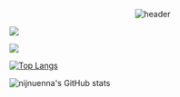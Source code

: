 <div align="center">
  
  ![header](https://capsule-render.vercel.app/api?type=Rect&text=Welcome%!)
</div>



<a href="https://www.instagram.com/knowing_j1n/" target="_blank"><img src="https://img.shields.io/badge/knowing_j1n-cad4e0?style=flat-square&logo=E4405F&logoColor=e6e6fa"/></a>

<img src="https://img.shields.io/badge/github-181717?style=for-the-badge&logo=github&logoColor=white">

[![Top Langs](https://github-readme-stats.vercel.app/api/top-langs/?username=nijnuenna&layout=compact)](https://github.com/anuraghazra/github-readme-stats)

![nijnuenna's GitHub stats](https://github-readme-stats.vercel.app/api?username=nijnuenna&show_icons=true&theme=radical)

</div>
